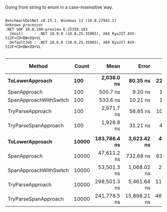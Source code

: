 Going from string to enum in a case-insensitive way.

```

BenchmarkDotNet v0.15.2, Windows 11 (10.0.27943.1)
Unknown processor
.NET SDK 10.0.100-preview.6.25358.103
  [Host]     : .NET 10.0.0 (10.0.25.35903), X64 RyuJIT AVX-512F+CD+BW+DQ+VL
  DefaultJob : .NET 10.0.0 (10.0.25.35903), X64 RyuJIT AVX-512F+CD+BW+DQ+VL


```
| Method                 | Count | Mean         | Error        | StdDev       | Median       | Ratio | RatioSD | Gen0    | Allocated | Alloc Ratio |
|----------------------- |------ |-------------:|-------------:|-------------:|-------------:|------:|--------:|--------:|----------:|------------:|
| **ToLowerApproach**        | **100**   |   **2,036.0 ns** |     **80.35 ns** |    **225.31 ns** |   **1,971.0 ns** |  **4.07** |    **0.46** |  **0.5608** |    **2432 B** |          **NA** |
| SpanApproach           | 100   |     500.7 ns |      9.20 ns |     11.30 ns |     501.2 ns |  1.00 |    0.03 |       - |         - |          NA |
| SpanApproachWithSwitch | 100   |     533.6 ns |     10.21 ns |     15.28 ns |     529.4 ns |  1.07 |    0.04 |       - |         - |          NA |
| TryParseApproach       | 100   |   2,971.7 ns |     58.85 ns |    104.61 ns |   2,946.6 ns |  5.94 |    0.24 |  0.1602 |     704 B |          NA |
| TryParseSpanApproach   | 100   |   1,926.8 ns |     31.21 ns |     49.50 ns |   1,919.9 ns |  3.85 |    0.13 |       - |         - |          NA |
|                        |       |              |              |              |              |       |         |         |           |             |
| **ToLowerApproach**        | **10000** | **183,786.4 ns** |  **3,623.42 ns** |  **4,449.88 ns** | **184,084.1 ns** |  **3.86** |    **0.10** | **54.1992** |  **233824 B** |          **NA** |
| SpanApproach           | 10000 |  47,611.2 ns |    732.68 ns |    611.82 ns |  47,445.0 ns |  1.00 |    0.02 |       - |         - |          NA |
| SpanApproachWithSwitch | 10000 |  53,501.3 ns |  1,068.02 ns |  2,579.38 ns |  53,151.5 ns |  1.12 |    0.06 |       - |         - |          NA |
| TryParseApproach       | 10000 | 298,501.3 ns |  5,461.64 ns | 11,756.75 ns | 298,232.7 ns |  6.27 |    0.26 | 15.6250 |   67678 B |          NA |
| TryParseSpanApproach   | 10000 | 241,778.5 ns | 15,898.21 ns | 46,876.24 ns | 219,954.5 ns |  5.08 |    0.98 |       - |         - |          NA |
